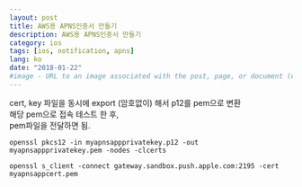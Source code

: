 ```yaml
---
layout: post
title: AWS용 APNS인증서 만들기
description: AWS용 APNS인증서 만들기
category: ios
tags: [ios, notification, apns]
lang: ko
date: "2018-01-22"
#image - URL to an image associated with the post, page, or document (e.g., /assets/page-pic.jpg)
---
```


cert, key 파일을 동시에 export (암호없이) 해서 p12를 pem으로 변환   
해당 pem으로 접속 테스트 한 후,   
pem파일을 전달하면 됨.

```
openssl pkcs12 -in myapnsappprivatekey.p12 -out myapnsappprivatekey.pem -nodes -clcerts

openssl s_client -connect gateway.sandbox.push.apple.com:2195 -cert myapnsappcert.pem

```
